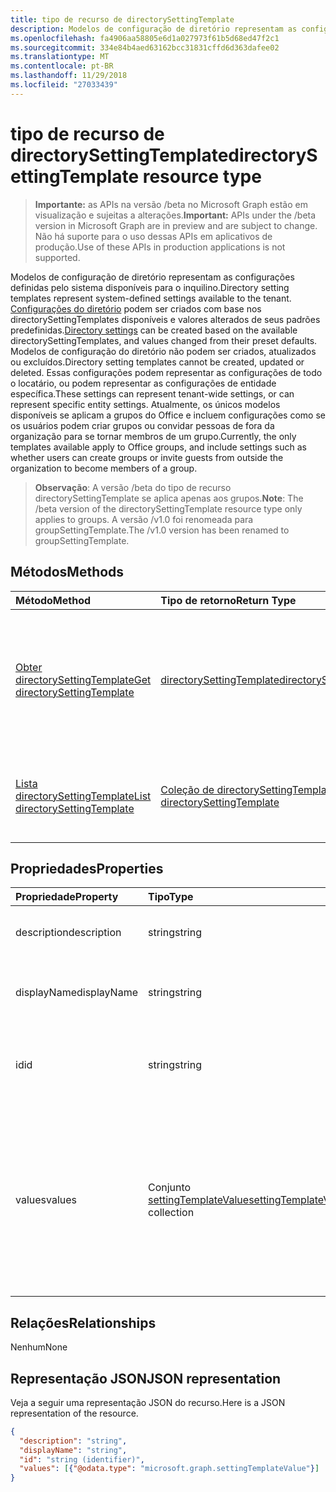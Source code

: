 ```yaml
---
title: tipo de recurso de directorySettingTemplate
description: Modelos de configuração de diretório representam as configurações definidas pelo sistema disponíveis para o inquilino. Configurações do diretório podem ser criadas com base nos directorySettingTemplates disponíveis e valores alterados de seus padrões predefinidas. Modelos de configuração do diretório não podem ser criados, atualizados ou excluídos. Essas configurações podem representar as configurações de todo o locatário, ou podem representar as configurações de entidade específica.  Atualmente, os únicos modelos disponíveis se aplicam a grupos do Office e incluem configurações como se os usuários podem criar grupos ou convidar pessoas de fora da organização para se tornar membros de um grupo.
ms.openlocfilehash: fa4906aa58805e6d1a027973f61b5d68ed47f2c1
ms.sourcegitcommit: 334e84b4aed63162bcc31831cffd6d363dafee02
ms.translationtype: MT
ms.contentlocale: pt-BR
ms.lasthandoff: 11/29/2018
ms.locfileid: "27033439"
---
```

# <a name="directorysettingtemplate-resource-type"></a><span data-ttu-id="cdba1-107">tipo de recurso de directorySettingTemplate</span><span class="sxs-lookup"><span data-stu-id="cdba1-107">directorySettingTemplate resource type</span></span>

> <span data-ttu-id="cdba1-108">**Importante:** as APIs na versão /beta no Microsoft Graph estão em visualização e sujeitas a alterações.</span><span class="sxs-lookup"><span data-stu-id="cdba1-108">**Important:** APIs under the /beta version in Microsoft Graph are in preview and are subject to change.</span></span> <span data-ttu-id="cdba1-109">Não há suporte para o uso dessas APIs em aplicativos de produção.</span><span class="sxs-lookup"><span data-stu-id="cdba1-109">Use of these APIs in production applications is not supported.</span></span>

<span data-ttu-id="cdba1-110">Modelos de configuração de diretório representam as configurações definidas pelo sistema disponíveis para o inquilino.</span><span class="sxs-lookup"><span data-stu-id="cdba1-110">Directory setting templates represent system-defined settings available to the tenant.</span></span> <span data-ttu-id="cdba1-111">[Configurações do diretório](directorysetting.md) podem ser criados com base nos directorySettingTemplates disponíveis e valores alterados de seus padrões predefinidas.</span><span class="sxs-lookup"><span data-stu-id="cdba1-111">[Directory settings](directorysetting.md) can be created based on the available directorySettingTemplates, and values changed from their preset defaults.</span></span> <span data-ttu-id="cdba1-112">Modelos de configuração do diretório não podem ser criados, atualizados ou excluídos.</span><span class="sxs-lookup"><span data-stu-id="cdba1-112">Directory setting templates cannot be created, updated or deleted.</span></span> <span data-ttu-id="cdba1-113">Essas configurações podem representar as configurações de todo o locatário, ou podem representar as configurações de entidade específica.</span><span class="sxs-lookup"><span data-stu-id="cdba1-113">These settings can represent tenant-wide settings, or can represent specific entity settings.</span></span>  <span data-ttu-id="cdba1-114">Atualmente, os únicos modelos disponíveis se aplicam a grupos do Office e incluem configurações como se os usuários podem criar grupos ou convidar pessoas de fora da organização para se tornar membros de um grupo.</span><span class="sxs-lookup"><span data-stu-id="cdba1-114">Currently, the only templates available apply to Office groups, and include settings such as whether users can create groups or invite guests from outside the organization to become members of a group.</span></span>

> <span data-ttu-id="cdba1-115">**Observação**: A versão /beta do tipo de recurso directorySettingTemplate se aplica apenas aos grupos.</span><span class="sxs-lookup"><span data-stu-id="cdba1-115">**Note**: The /beta version of the directorySettingTemplate resource type only applies to groups.</span></span> <span data-ttu-id="cdba1-116">A versão /v1.0 foi renomeada para groupSettingTemplate.</span><span class="sxs-lookup"><span data-stu-id="cdba1-116">The /v1.0 version has been renamed to groupSettingTemplate.</span></span>

## <a name="methods"></a><span data-ttu-id="cdba1-117">Métodos</span><span class="sxs-lookup"><span data-stu-id="cdba1-117">Methods</span></span>

| <span data-ttu-id="cdba1-118">Método</span><span class="sxs-lookup"><span data-stu-id="cdba1-118">Method</span></span>           | <span data-ttu-id="cdba1-119">Tipo de retorno</span><span class="sxs-lookup"><span data-stu-id="cdba1-119">Return Type</span></span>    |<span data-ttu-id="cdba1-120">Descrição</span><span class="sxs-lookup"><span data-stu-id="cdba1-120">Description</span></span>|
|:---------------|:--------|:----------|
|[<span data-ttu-id="cdba1-121">Obter directorySettingTemplate</span><span class="sxs-lookup"><span data-stu-id="cdba1-121">Get directorySettingTemplate</span></span>](../api/directorysettingtemplate-get.md) | [<span data-ttu-id="cdba1-122">directorySettingTemplate</span><span class="sxs-lookup"><span data-stu-id="cdba1-122">directorySettingTemplate</span></span>](directorysettingtemplate.md) |<span data-ttu-id="cdba1-123">Leia as propriedades específicas de um dos objetos directorySettingTemplate definidas pelo sistema.</span><span class="sxs-lookup"><span data-stu-id="cdba1-123">Read the specific properties of one of the system defined directorySettingTemplate objects.</span></span>|
|[<span data-ttu-id="cdba1-124">Lista directorySettingTemplate</span><span class="sxs-lookup"><span data-stu-id="cdba1-124">List directorySettingTemplate</span></span>](../api/directorysettingtemplate-list.md) | [<span data-ttu-id="cdba1-125">Coleção de directorySettingTemplate</span><span class="sxs-lookup"><span data-stu-id="cdba1-125">Collection of directorySettingTemplate</span></span>](directorysettingtemplate.md) |<span data-ttu-id="cdba1-126">Liste todos os objetos directorySettingTemplate definidas pelo sistema.</span><span class="sxs-lookup"><span data-stu-id="cdba1-126">List all of the system defined directorySettingTemplate objects.</span></span>|

## <a name="properties"></a><span data-ttu-id="cdba1-127">Propriedades</span><span class="sxs-lookup"><span data-stu-id="cdba1-127">Properties</span></span>
| <span data-ttu-id="cdba1-128">Propriedade</span><span class="sxs-lookup"><span data-stu-id="cdba1-128">Property</span></span>     | <span data-ttu-id="cdba1-129">Tipo</span><span class="sxs-lookup"><span data-stu-id="cdba1-129">Type</span></span>   |<span data-ttu-id="cdba1-130">Descrição</span><span class="sxs-lookup"><span data-stu-id="cdba1-130">Description</span></span>|
|:---------------|:--------|:----------|
|<span data-ttu-id="cdba1-131">description</span><span class="sxs-lookup"><span data-stu-id="cdba1-131">description</span></span>|<span data-ttu-id="cdba1-132">string</span><span class="sxs-lookup"><span data-stu-id="cdba1-132">string</span></span>|<span data-ttu-id="cdba1-133">Descrição do modelo.</span><span class="sxs-lookup"><span data-stu-id="cdba1-133">Description of the template.</span></span> <span data-ttu-id="cdba1-134">Somente leitura.</span><span class="sxs-lookup"><span data-stu-id="cdba1-134">Read-only.</span></span>|
|<span data-ttu-id="cdba1-135">displayName</span><span class="sxs-lookup"><span data-stu-id="cdba1-135">displayName</span></span>|<span data-ttu-id="cdba1-136">string</span><span class="sxs-lookup"><span data-stu-id="cdba1-136">string</span></span>|<span data-ttu-id="cdba1-137">Nome para exibição do modelo</span><span class="sxs-lookup"><span data-stu-id="cdba1-137">Display name of the template.</span></span> <span data-ttu-id="cdba1-138">Somente leitura.</span><span class="sxs-lookup"><span data-stu-id="cdba1-138">Read-only.</span></span> |
|<span data-ttu-id="cdba1-139">id</span><span class="sxs-lookup"><span data-stu-id="cdba1-139">id</span></span>|<span data-ttu-id="cdba1-140">string</span><span class="sxs-lookup"><span data-stu-id="cdba1-140">string</span></span>| <span data-ttu-id="cdba1-p107">O identificador exclusivo do modelo. Somente leitura.</span><span class="sxs-lookup"><span data-stu-id="cdba1-p107">Unique identifier for the template. Read-only.</span></span>|
|<span data-ttu-id="cdba1-143">values</span><span class="sxs-lookup"><span data-stu-id="cdba1-143">values</span></span>|<span data-ttu-id="cdba1-144">Conjunto [settingTemplateValue](settingtemplatevalue.md)</span><span class="sxs-lookup"><span data-stu-id="cdba1-144">[settingTemplateValue](settingtemplatevalue.md) collection</span></span>| <span data-ttu-id="cdba1-145">Coleção de settingTemplateValues que lista o conjunto de configurações disponíveis, padrões e tipos que compõem este modelo.</span><span class="sxs-lookup"><span data-stu-id="cdba1-145">Collection of settingTemplateValues that list the set of available settings, defaults and types that make up this template.</span></span>  <span data-ttu-id="cdba1-146">Somente leitura.</span><span class="sxs-lookup"><span data-stu-id="cdba1-146">Read-only.</span></span> |

## <a name="relationships"></a><span data-ttu-id="cdba1-147">Relações</span><span class="sxs-lookup"><span data-stu-id="cdba1-147">Relationships</span></span>
<span data-ttu-id="cdba1-148">Nenhum</span><span class="sxs-lookup"><span data-stu-id="cdba1-148">None</span></span>


## <a name="json-representation"></a><span data-ttu-id="cdba1-149">Representação JSON</span><span class="sxs-lookup"><span data-stu-id="cdba1-149">JSON representation</span></span>

<span data-ttu-id="cdba1-150">Veja a seguir uma representação JSON do recurso.</span><span class="sxs-lookup"><span data-stu-id="cdba1-150">Here is a JSON representation of the resource.</span></span>

<!-- {
  "blockType": "resource",
  "optionalProperties": [

  ],
  "@odata.type": "microsoft.graph.directorySettingTemplate"
}-->

```json
{
  "description": "string",
  "displayName": "string",
  "id": "string (identifier)",
  "values": [{"@odata.type": "microsoft.graph.settingTemplateValue"}]
}

```

<!-- uuid: 8fcb5dbc-d5aa-4681-8e31-b001d5168d79
2015-10-25 14:57:30 UTC -->
<!-- {
  "type": "#page.annotation",
  "description": "directorySettingTemplate resource",
  "keywords": "",
  "section": "documentation",
  "tocPath": ""
}-->
